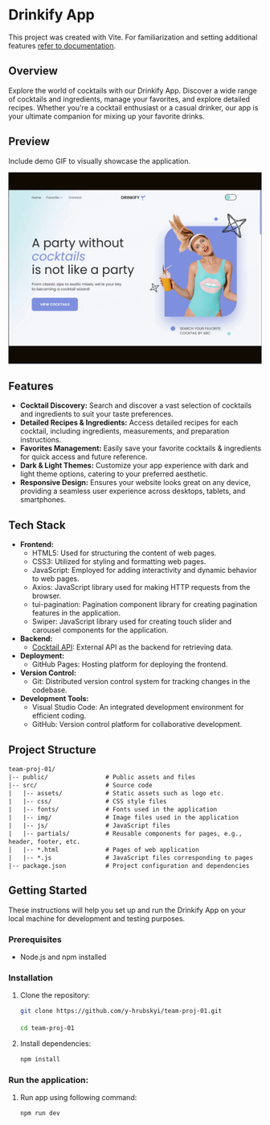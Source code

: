 # Drinkify App

This project was created with Vite. For familiarization and setting additional
features [refer to documentation](https://vitejs.dev/).

## Overview

Explore the world of cocktails with our Drinkify App. Discover a wide range of
cocktails and ingredients, manage your favorites, and explore detailed recipes.
Whether you're a cocktail enthusiast or a casual drinker, our app is your
ultimate companion for mixing up your favorite drinks.

## Preview

Include demo GIF to visually showcase the application.

![Preview](/public/preview.gif)

## Features

- **Cocktail Discovery:** Search and discover a vast selection of cocktails and
  ingredients to suit your taste preferences.
- **Detailed Recipes & Ingredients:** Access detailed recipes for each cocktail,
  including ingredients, measurements, and preparation instructions.
- **Favorites Management:** Easily save your favorite cocktails & ingredients
  for quick access and future reference.
- **Dark & Light Themes:** Customize your app experience with dark and light
  theme options, catering to your preferred aesthetic.
- **Responsive Design:** Ensures your website looks great on any device,
  providing a seamless user experience across desktops, tablets, and
  smartphones.

## Tech Stack

- **Frontend:**
  - HTML5: Used for structuring the content of web pages.
  - CSS3: Utilized for styling and formatting web pages.
  - JavaScript: Employed for adding interactivity and dynamic behavior to web
    pages.
  - Axios: JavaScript library used for making HTTP requests from the browser.
  - tui-pagination: Pagination component library for creating pagination
    features in the application.
  - Swiper: JavaScript library used for creating touch slider and carousel
    components for the application.
- **Backend:**
  - [Cocktail API](https://drinkify.b.goit.study/api-docs/): External API as the
    backend for retrieving data.
- **Deployment:**
  - GitHub Pages: Hosting platform for deploying the frontend.
- **Version Control:**
  - Git: Distributed version control system for tracking changes in the
    codebase.
- **Development Tools:**
  - Visual Studio Code: An integrated development environment for efficient
    coding.
  - GitHub: Version control platform for collaborative development.

## Project Structure

```plaintext
team-proj-01/
|-- public/                # Public assets and files
|-- src/                   # Source code
|   |-- assets/            # Static assets such as logo etc.
|   |-- css/               # CSS style files
|   |-- fonts/             # Fonts used in the application
|   |-- img/               # Image files used in the application
|   |-- js/                # JavaScript files
|   |-- partials/          # Reusable components for pages, e.g., header, footer, etc.
|   |-- *.html             # Pages of web application
|   |-- *.js               # JavaScript files corresponding to pages
|-- package.json           # Project configuration and dependencies
```

## Getting Started

These instructions will help you set up and run the Drinkify App on your local
machine for development and testing purposes.

### Prerequisites

- Node.js and npm installed

### Installation

1.  Clone the repository:

    ```bash
    git clone https://github.com/y-hrubskyi/team-proj-01.git

    cd team-proj-01
    ```

2.  Install dependencies:

    ```bash
    npm install
    ```

### Run the application:

1. Run app using following command:

   ```bash
   npm run dev
   ```
